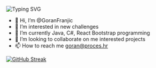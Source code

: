
![Typing SVG](https://readme-typing-svg.demolab.com?font=Fira+Code&pause=1000&width=435&lines=+Goran+enters+Java+PHP+programming+;and+welcomes+you!!!!!!!!)

  
- 👋 Hi, I’m @GoranFranjic
- 👀 I’m interested in new  challenges
- 🌱 I’m currently Java, C#, React Bootstrap  programming
- 💞️ I’m looking to collaborate on  me interested projects
- 📫 How to reach me goran@proces.hr

[![GitHub Streak](https://streak-stats.demolab.com/?user=GoranFranjic&theme=dark)](https://git.io/streak-stats)

<!---
GoranFranjic/GoranFranjic is a ✨ special ✨ repository because its `README.md` (this file) appears on your GitHub profile.
You can click the Preview link to take a look at your changes.
--->
